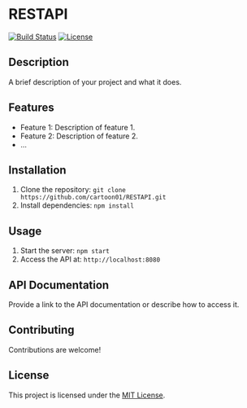 # RESTAPI

[![Build Status](https://img.shields.io/travis/CARTOON01/RESTAPI.svg)](https://travis-ci.org/cartoon01/RESTAPI)
[![License](https://img.shields.io/badge/license-MIT-blue.svg)](https://opensource.org/licenses/MIT)

## Description

A brief description of your project and what it does.

## Features

- Feature 1: Description of feature 1.
- Feature 2: Description of feature 2.
- ...

## Installation

1. Clone the repository: `git clone https://github.com/cartoon01/RESTAPI.git`
2. Install dependencies: `npm install`

## Usage

1. Start the server: `npm start`
2. Access the API at: `http://localhost:8080`

## API Documentation

Provide a link to the API documentation or describe how to access it.

## Contributing

Contributions are welcome!

## License

This project is licensed under the [MIT License](LICENSE).